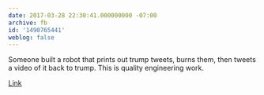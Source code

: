 ```yaml
---
date: 2017-03-28 22:30:41.000000000 -07:00
archive: fb
id: '1490765441'
weblog: false
---
```


Someone built a robot that prints out trump tweets, burns them, then tweets a video of it back to trump. This is quality engineering work.

[Link](https://twitter.com/burnedyourtweet)
